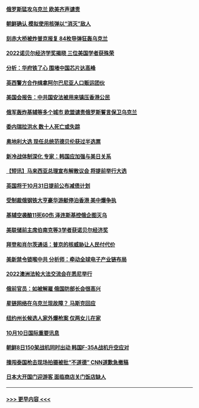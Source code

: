 #### [俄罗斯猛攻乌克兰 欧美齐声谴责](../pages/prog202/a103548261.md?t=10110950) 
#### [朝鲜确认 模拟使用核弹以“消灭”敌人](../pages/prog202/a103548262.md?t=10110950) 
#### [刻赤大桥被炸普京报复 84枚导弹狂轰乌克兰](../pages/prog202/a103548265.md?t=10110950) 
#### [2022诺贝尔经济学奖揭晓 三位美国学者获殊荣](../pages/prog202/a103548227.md?t=10110950) 
#### [分析：华府铁了心 围堵中国芯片达高峰](../pages/prog202/a103548076.md?t=10110950) 
#### [英西警方合作缉拿阿尔巴尼亚人口贩运团伙](../pages/prog202/a103548194.md?t=10110950) 
#### [美国会报告：中共国安法被用来镇压香港公民](../pages/prog202/a103548146.md?t=10110950) 
#### [俄军轰炸基辅等多个城市 欧盟谴责俄罗斯誓言保卫乌克兰](../pages/prog202/a103548090.md?t=10110950) 
#### [委内瑞拉洪水 数十人死亡或失踪](../pages/prog202/a103548091.md?t=10110950) 
#### [奥地利大选 现任总统范德贝伦获过半选票](../pages/prog202/a103548095.md?t=10110950) 
#### [新冷战体制深化 专家：韩国应加强与美日关系](../pages/prog202/a103548086.md?t=10110950) 
#### [【短讯】马来西亚总理宣布解散议会 将提前举行大选](../pages/prog202/a103548084.md?t=10110950) 
#### [英国将于10月31日提前公布减债计划](../pages/prog202/a103548106.md?t=10110950) 
#### [受制裁俄钢铁大亨豪华游艇停泊香港 美中爆争执](../pages/prog202/a103548050.md?t=10110950) 
#### [基辅空袭酿11死60伤 泽连斯基控俄企图灭乌](../pages/prog202/a103547945.md?t=10110950) 
#### [美联储前主席伯南克等3学者获诺贝尔经济奖](../pages/prog202/a103547996.md?t=10110950) 
#### [拜登和肖尔茨通话：普京的核威胁让人民付代价](../pages/prog202/a103547959.md?t=10110950) 
#### [美新禁令锁喉中共 分析师：牵动全球电子产业链布局](../pages/prog202/a103547925.md?t=10110950) 
#### [2022澳洲法轮大法交流会在悉尼举行](../pages/prog202/a103547819.md?t=10110950) 
#### [俄前官员：如被解雇 俄国防部长会很高兴](../pages/prog202/a103547840.md?t=10110950) 
#### [星链网络在乌克兰现故障？ 马斯克回应](../pages/prog202/a103547851.md?t=10110950) 
#### [纽约州长候选人家外爆枪案 仅两女儿在家](../pages/prog202/a103547859.md?t=10110950) 
#### [10月10日国际重要讯息](../pages/prog202/a103547809.md?t=10110950) 
#### [朝鲜8日150架战机同时出动 韩国F-35A战机升空应对](../pages/prog202/a103547793.md?t=10110950) 
#### [擅闯泰国枪击现场拍摄被批“不道德” CNN道歉急撤稿](../pages/prog202/a103547730.md?t=10110950) 
#### [日本大开国门迎游客 面临商店关门饭店缺人](../pages/prog202/a103547717.md?t=10110950) 

----
#### [ >>> 更早内容 <<< ](../indexes/prog202-earlier.md)
